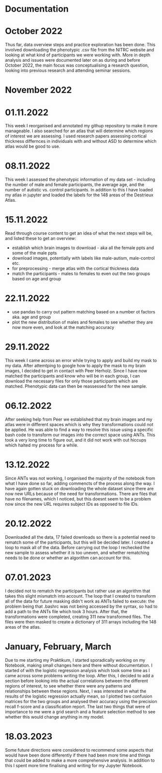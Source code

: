  # Documentation 

# October 2022
Thus far, data overview steps and practice exploration has been done. This involved downloading the phenotypic .csv file from the NITRC website and looking at what kind of participants we were working with. More in depth analysis and issues were documented later on as during and before October 2022, the main focus was conceptualising a research question, looking into previous research and attending seminar sessions. 

# November 2022 
# 01.11.2022
This week I reorganised and annotated my githup repository to make it more manageable. I also searched for an atlas that will determine which regions of interest we are assessing. I used research papers assessing cortical thickness differnces in individuals with and without ASD to determine which atlas would be good to use.

# 08.11.2022
This week I assessed the phenotypic information of my data set - including the number of male and female participants, the average age, and the number of autistic vs. control participants. In addition to this I have loaded my atlas in jupyter and loaded the labels for the 148 areas of the Destrieux Atlas. 

# 15.11.2022
Read through course content to get an idea of what the next steps will be, and listed these to get an overview: 
 - establish which brain images to download - aka all the female ppts and some of the male ppts
 - download images, potentially with labels like male-autism, male-control etc. 
 - for preprocessing - merge atlas with the cortical thickness data
 - match the participants - males to females to even out the two groups based on age and group

# 22.11.2022
- use pandas to carry out pattern matching based on a number ot factors aka. age and group 
- plot the new distribution of males and females to see whether they are now more even, and look at the matching accuracy


# 29.11.2022
This week I came across an error while trying to apply and build my mask to my data. After attemtping to google how to apply the mask to my brain images, I decided to get in contact with Peer Herholz. Since I have now matched the participants and know who will be in each group, I can download the necessary files for only those participants which are matched. Phenotypic data can then be reassessed for the new sample. 

# 06.12.2022
After seeking help from Peer we established that my brain images and my atlas were in different spaces which is why they transformations could not be applied. He was able to find a way to resolve this issue using a specific bash code to transform our images into the correct space using ANTs. This took a very long time to figure out, and it did not work with out hiccups which halted my process for a while. 

# 13.12.2022
Since ANTs was not working, I organised the majority of the notebook from what I have done so far, adding commencts of the process along the way. I have again gotten stuck on downloading the whole dataset since there are now new URLs because of the need for transformations. There are files that have no filenames, which I noticed, but this doesnt seem to be a problem now since the new URL requires subject IDs as opposed to file IDs. 

# 20.12.2022
Downloaded all the data, 17 failed downloads so there is a potential need to rematch some of the participants, but this will be decided later. I created a loop to mask all of the data. Before carrying out the loop I rechecked the new sample to assess whether it is too uneven, and whether rematching needs to be done or whether an algorithm can account for this.  

# 07.01.2023
I decided not to rematch the participants but rather use an algorithm that takes this slight mismatch into account. The loop that I created to transform all of the data for future masking didn't work as ANTs failed to execute: the problem being that .bashrc was not being accessed by the syntax, so had to add a path to the ANTs file which took 3 hours. After that, the transformations were completed, creating 311 new transformed files. The files were then masked to create a dictionary of 311 arrays including the 148 areas of the atlas. 

# January, February, March
Due to me starting my Praktikum, I started sporadically working on my Notebook, making small changes here and there without documentation. I started of with the logistic regression analysis which took some time as I came across some problems writing the loop. After this, I decided to add a section before looking into the actual correlations between the different regions of interest, to see whether there were any patterns and relationships between these regions. Next, I was interested in what the results of the logistic regression actually mean, so I plotted two confusion matrices for the two groups and analysed their accuracy using the precision recall f-score and a classification report. The last two things that were of importance to me were a grid search and a feature selection method to see whether this would change anything in my model. 

# 18.03.2023
Some future directions were considered to recommend some aspects that would have been done differently if there had been more time and things that could be added to make a more comprehensive analysis. In addition to this I spent more time finalising and writing for my Jupyter Notebook. 


